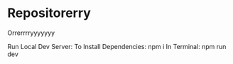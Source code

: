 # Repositorerry
Orrerrrryyyyyyy

Run Local Dev Server:
    To Install Dependencies: npm i
    In Terminal: npm run dev